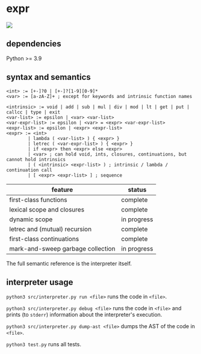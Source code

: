 # expr

![](https://github.com/sdingcn/expr/actions/workflows/auto-test.yml/badge.svg)

## dependencies

Python >= 3.9

## syntax and semantics

```
<int> := [+-]?0 | [+-]?[1-9][0-9]*
<var> := [a-zA-Z]+ ; except for keywords and intrinsic function names
```

```
<intrinsic> := void | add | sub | mul | div | mod | lt | get | put | callcc | type | exit
<var-list> := epsilon | <var> <var-list>
<var-expr-list> := epsilon | <var> = <expr> <var-expr-list>
<expr-list> := epsilon | <expr> <expr-list>
<expr> := <int>
        | lambda ( <var-list> ) { <expr> }
        | letrec ( <var-expr-list> ) { <expr> }
        | if <expr> then <expr> else <expr>
        | <var> ; can hold void, ints, closures, continuations, but cannot hold intrinsics
        | ( <intrinsic> <expr-list> ) ; intrinsic / lambda / continuation call
        | [ <expr> <expr-list> ] ; sequence
```

| feature | status |
| --- | --- |
| first-class functions | complete |
| lexical scope and closures | complete |
| dynamic scope | in progress |
| letrec and (mutual) recursion | complete |
| first-class continuations | complete |
| mark-and-sweep garbage collection | in progress |

The full semantic reference is the interpreter itself.

## interpreter usage

`python3 src/interpreter.py run <file>` runs the code in `<file>`.

`python3 src/interpreter.py debug <file>` runs the code in `<file>` and prints (to `stderr`) information about the interpreter's execution.

`python3 src/interpreter.py dump-ast <file>` dumps the AST of the code in `<file>`.

`python3 test.py` runs all tests.

